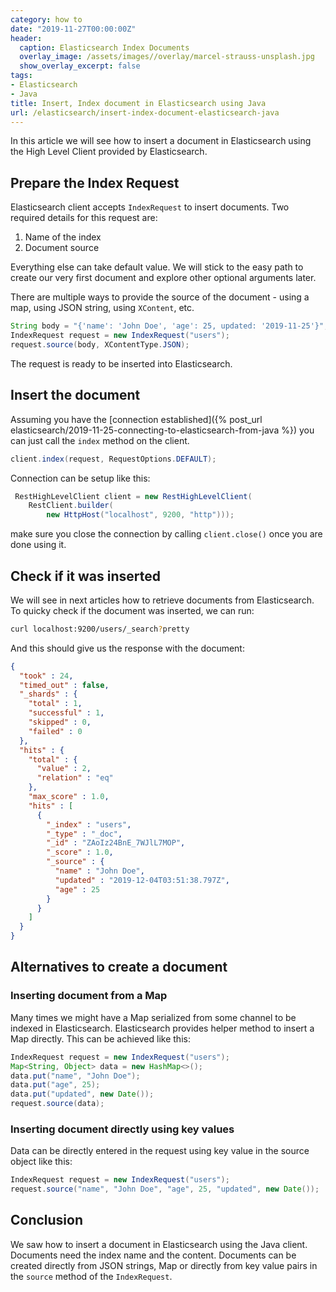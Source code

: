 ```yaml
---
category: how to
date: "2019-11-27T00:00:00Z"
header:
  caption: Elasticsearch Index Documents
  overlay_image: /assets/images//overlay/marcel-strauss-unsplash.jpg
  show_overlay_excerpt: false
tags:
- Elasticsearch
- Java
title: Insert, Index document in Elasticsearch using Java
url: /elasticsearch/insert-index-document-elasticsearch-java
---
```


In this article we will see how to insert a document in Elasticsearch using the High Level Client provided by Elasticsearch.

## Prepare the Index Request
Elasticsearch client accepts `IndexRequest` to insert documents. Two required details for this request are:
1. Name of the index
2. Document source

Everything else can take default value. We will stick to the easy path to create our very first document and explore other optional arguments later.

There are multiple ways to provide the source of the document - using a map, using JSON string, using `XContent`, etc.


```java
String body = "{'name': 'John Doe', 'age': 25, updated: '2019-11-25'}";
IndexRequest request = new IndexRequest("users");
request.source(body, XContentType.JSON);
```
The request is ready to be inserted into Elasticsearch.

## Insert the document
Assuming you have the [connection established]({% post_url elasticsearch/2019-11-25-connecting-to-elasticsearch-from-java %}) you can just call the `index` method on the client.

```java
client.index(request, RequestOptions.DEFAULT);
```

Connection can be setup like this:
```java
 RestHighLevelClient client = new RestHighLevelClient(
    RestClient.builder(
        new HttpHost("localhost", 9200, "http")));
```
make sure you close the connection by calling `client.close()` once you are done using it.


## Check if it was inserted
We will see in next articles how to retrieve documents from Elasticsearch. To quicky check if the document was inserted, we can run:
```bash
curl localhost:9200/users/_search?pretty
```
And this should give us the response with the document:
```json
{
  "took" : 24,
  "timed_out" : false,
  "_shards" : {
    "total" : 1,
    "successful" : 1,
    "skipped" : 0,
    "failed" : 0
  },
  "hits" : {
    "total" : {
      "value" : 2,
      "relation" : "eq"
    },
    "max_score" : 1.0,
    "hits" : [
      {
        "_index" : "users",
        "_type" : "_doc",
        "_id" : "ZAoIz24BnE_7WJlL7MOP",
        "_score" : 1.0,
        "_source" : {
          "name" : "John Doe",
          "updated" : "2019-12-04T03:51:38.797Z",
          "age" : 25
        }
      }
    ]
  }
}

```

## Alternatives to create a document
### Inserting document from a Map
Many times we might have a Map serialized from some channel to be indexed in Elasticsearch. Elasticsearch provides helper method to insert a Map directly. This can be achieved like this:
```java
IndexRequest request = new IndexRequest("users");
Map<String, Object> data = new HashMap<>();
data.put("name", "John Doe");
data.put("age", 25);
data.put("updated", new Date());
request.source(data);
```

### Inserting document directly using key values
Data can be directly entered in the request using key value in the source object like this:
```java
IndexRequest request = new IndexRequest("users");
request.source("name", "John Doe", "age", 25, "updated", new Date());
```

## Conclusion
We saw how to insert a document in Elasticsearch using the Java client. Documents need the index name and the content. Documents can be created directly from JSON strings, Map or directly from key value pairs in the `source` method of the `IndexRequest`.